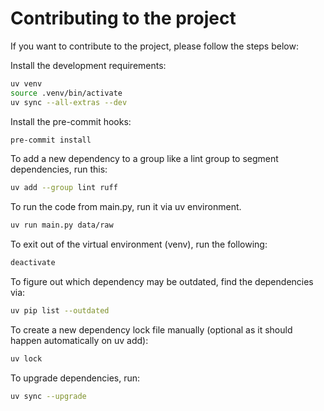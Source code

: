 # Contributing to the project

If you want to contribute to the project, please follow the steps below:

Install the development requirements:

```bash
uv venv
source .venv/bin/activate
uv sync --all-extras --dev
```

Install the pre-commit hooks:

```bash
pre-commit install
```

To add a new dependency to a group like a lint group to segment dependencies, run this:

```bash
uv add --group lint ruff
```

To run the code from main.py, run it via uv environment.

```bash
uv run main.py data/raw
```

To exit out of the virtual environment (venv), run the following:

```bash
deactivate
```

To figure out which dependency may be outdated, find the dependencies via:

```bash
uv pip list --outdated
```

To create a new dependency lock file manually (optional as it should happen automatically on uv add):

```bash
uv lock
```

To upgrade dependencies, run:

```bash
uv sync --upgrade
```
